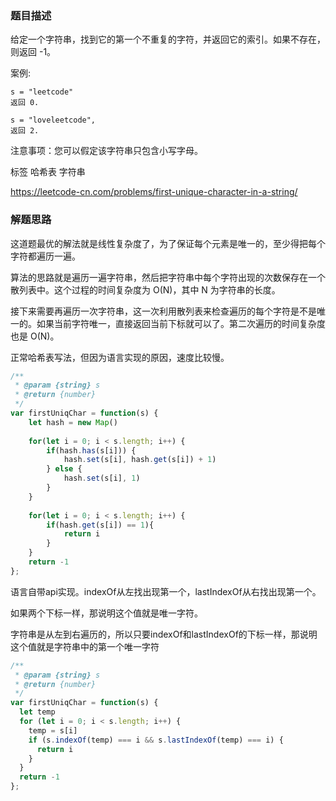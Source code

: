 
### 题目描述

给定一个字符串，找到它的第一个不重复的字符，并返回它的索引。如果不存在，则返回 -1。

案例:
```
s = "leetcode"
返回 0.

s = "loveleetcode",
返回 2.
```

注意事项：您可以假定该字符串只包含小写字母。

标签 哈希表 字符串

https://leetcode-cn.com/problems/first-unique-character-in-a-string/

### 解题思路

这道题最优的解法就是线性复杂度了，为了保证每个元素是唯一的，至少得把每个字符都遍历一遍。

算法的思路就是遍历一遍字符串，然后把字符串中每个字符出现的次数保存在一个散列表中。这个过程的时间复杂度为 O(N)，其中 N 为字符串的长度。

接下来需要再遍历一次字符串，这一次利用散列表来检查遍历的每个字符是不是唯一的。如果当前字符唯一，直接返回当前下标就可以了。第二次遍历的时间复杂度也是 O(N)。

正常哈希表写法，但因为语言实现的原因，速度比较慢。
```js
/**
 * @param {string} s
 * @return {number}
 */
var firstUniqChar = function(s) {
    let hash = new Map()
    
    for(let i = 0; i < s.length; i++) {
        if(hash.has(s[i])) {
            hash.set(s[i], hash.get(s[i]) + 1)
        } else {
            hash.set(s[i], 1)
        }
    }
    
    for(let i = 0; i < s.length; i++) {
        if(hash.get(s[i]) == 1){
            return i
        }
    }
    return -1
};
```

语言自带api实现。indexOf从左找出现第一个，lastIndexOf从右找出现第一个。

如果两个下标一样，那说明这个值就是唯一字符。

字符串是从左到右遍历的，所以只要indexOf和lastIndexOf的下标一样，那说明这个值就是字符串中的第一个唯一字符
```js
/**
 * @param {string} s
 * @return {number}
 */
var firstUniqChar = function(s) {
  let temp
  for (let i = 0; i < s.length; i++) {
    temp = s[i]
    if (s.indexOf(temp) === i && s.lastIndexOf(temp) === i) {
      return i
    }
  }
  return -1
};

```

